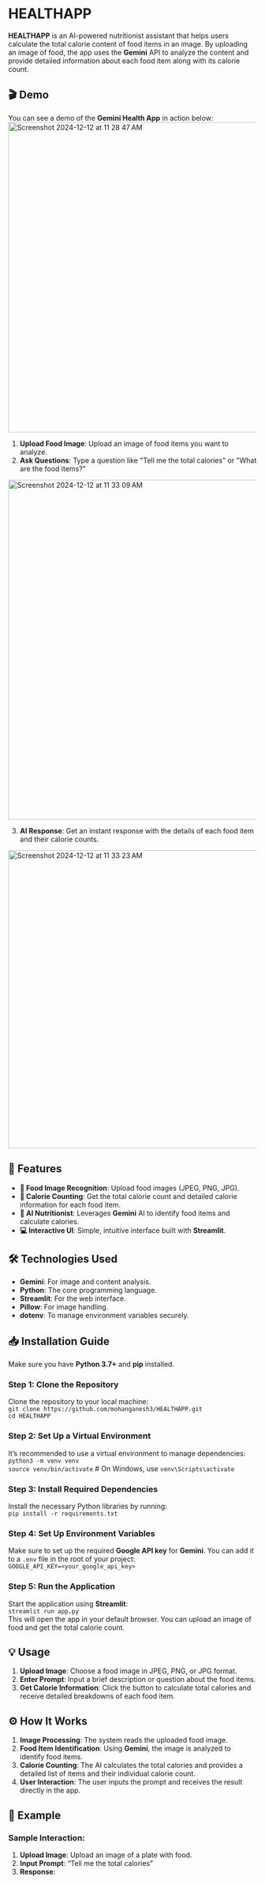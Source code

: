 #  HEALTHAPP  
**HEALTHAPP** is an AI-powered nutritionist assistant that helps users calculate the total calorie content of food items in an image. By uploading an image of food, the app uses the **Gemini** API to analyze the content and provide detailed information about each food item along with its calorie count.  
## 🎬 Demo  
You can see a demo of the **Gemini Health App** in action below:
<img width="629" alt="Screenshot 2024-12-12 at 11 28 47 AM" src="https://github.com/user-attachments/assets/a93c8008-46a2-4b0e-bf93-e8eb3b293fce" />

1. **Upload Food Image**: Upload an image of food items you want to analyze.  
2. **Ask Questions**: Type a question like "Tell me the total calories" or "What are the food items?"  
<img width="689" alt="Screenshot 2024-12-12 at 11 33 09 AM" src="https://github.com/user-attachments/assets/440e410c-e9e9-4dd5-b2dd-25063c6ca78d" />

3. **AI Response**: Get an instant response with the details of each food item and their calorie counts.
<img width="604" alt="Screenshot 2024-12-12 at 11 33 23 AM" src="https://github.com/user-attachments/assets/e5498b9f-b44c-4e89-b5cd-71bc2f7e8401" />

## 🌟 Features  
- **📸 Food Image Recognition**: Upload food images (JPEG, PNG, JPG).  
- **🍎 Calorie Counting**: Get the total calorie count and detailed calorie information for each food item.  
- **🤖 AI Nutritionist**: Leverages **Gemini** AI to identify food items and calculate calories.  
- **💻 Interactive UI**: Simple, intuitive interface built with **Streamlit**.  

## 🛠️ Technologies Used  
- **Gemini**: For image and content analysis.  
- **Python**: The core programming language.  
- **Streamlit**: For the web interface.  
- **Pillow**: For image handling.  
- **dotenv**: To manage environment variables securely.  

## 📥 Installation Guide  
Make sure you have **Python 3.7+** and **pip** installed.

### Step 1: Clone the Repository  
Clone the repository to your local machine:  
`git clone https://github.com/mohanganesh3/HEALTHAPP.git`  
`cd HEALTHAPP`  

### Step 2: Set Up a Virtual Environment  
It’s recommended to use a virtual environment to manage dependencies:  
`python3 -m venv venv`  
`source venv/bin/activate`  # On Windows, use `venv\Scripts\activate`  

### Step 3: Install Required Dependencies  
Install the necessary Python libraries by running:  
`pip install -r requirements.txt`  

### Step 4: Set Up Environment Variables  
Make sure to set up the required **Google API key** for **Gemini**. You can add it to a `.env` file in the root of your project:  
`GOOGLE_API_KEY=<your_google_api_key>`  

### Step 5: Run the Application  
Start the application using **Streamlit**:  
`streamlit run app.py`  
This will open the app in your default browser. You can upload an image of food and get the total calorie count.

## 💡 Usage  
1. **Upload Image**: Choose a food image in JPEG, PNG, or JPG format.  
2. **Enter Prompt**: Input a brief description or question about the food items.  
3. **Get Calorie Information**: Click the button to calculate total calories and receive detailed breakdowns of each food item.

## ⚙️ How It Works  
1. **Image Processing**: The system reads the uploaded food image.  
2. **Food Item Identification**: Using **Gemini**, the image is analyzed to identify food items.  
3. **Calorie Counting**: The AI calculates the total calories and provides a detailed list of items and their individual calorie count.  
4. **User Interaction**: The user inputs the prompt and receives the result directly in the app.

## 📝 Example  
### Sample Interaction:  
1. **Upload Image**: Upload an image of a plate with food.  
2. **Input Prompt**: “Tell me the total calories”  
3. **Response**:  
